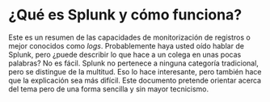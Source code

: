 # ¿Qué es Splunk y cómo funciona?

Este es un resumen de las capacidades de monitorización de registros o mejor conocidos como _logs_. Probablemente haya usted oído hablar de Splunk, pero ¿puede describir lo que hace a un colega en unas pocas palabras? No es fácil. Splunk no pertenece a ninguna categoría tradicional, pero se distingue de la multitud. Eso lo hace interesante, pero también hace que la explicación sea más difícil. Este documento pretende orientar acerca del tema pero de una forma sencilla y sin mayor tecnicismo.
